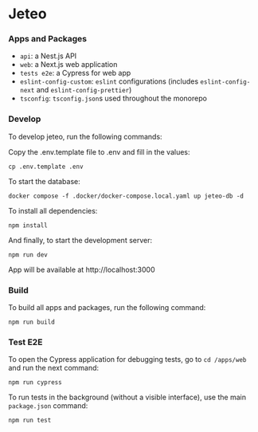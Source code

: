 # Jeteo

### Apps and Packages

- `api`: a Nest.js API
- `web`: a Next.js web application
- `tests e2e`: a Cypress for web app
- `eslint-config-custom`: `eslint` configurations (includes `eslint-config-next` and `eslint-config-prettier`)
- `tsconfig`: `tsconfig.json`s used throughout the monorepo

### Develop

To develop jeteo, run the following commands:

Copy the .env.template file to .env and fill in the values:
```
cp .env.template .env
```

To start the database:
```
docker compose -f .docker/docker-compose.local.yaml up jeteo-db -d
```

To install all dependencies:
```
npm install
```

And finally, to start the development server:
```
npm run dev
```

App will be available at http://localhost:3000

### Build

To build all apps and packages, run the following command:

```
npm run build
```

### Test E2E
To open the Cypress application for debugging tests, go to `cd /apps/web` and run the next command:
```
npm run cypress
```
To run tests in the background (without a visible interface), use the main `package.json` command:
```
npm run test
```
